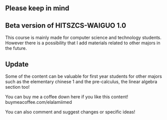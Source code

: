 ## Please keep in mind
## Beta version of HITSZCS-WAIGUO 1.0

This course is mainly made for computer science and technology students. However there is a possibility that I add materials related to other majors in the future.
## Update 
Some of the content can be valuable for first year students for other majors such as the elementary chinese 1 and the pre-calculus, the linear algebra section too!

You can buy me a coffee down here if you like this content!
buymeacoffee.com/elalamiimed

You can also comment and suggest changes or specific ideas! 